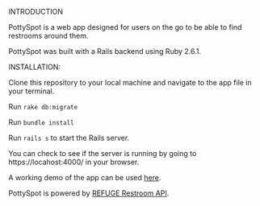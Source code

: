 INTRODUCTION

PottySpot is a web app designed for users on the go to be able to find restrooms around them.

PottySpot was built with a Rails backend using Ruby 2.6.1.

INSTALLATION:

Clone this repository to your local machine and navigate to the app file in your terminal.

Run `rake db:migrate`

Run `bundle install`

Run `rails s` to start the Rails server.

You can check to see if the server is running by going to https://locahost:4000/ in your browser.

A working demo of the app can be used [here](https://quiet-beyond-26673.herokuapp.com/).

PottySpot is powered by [REFUGE Restroom API](https://www.refugerestrooms.org/api/docs/).